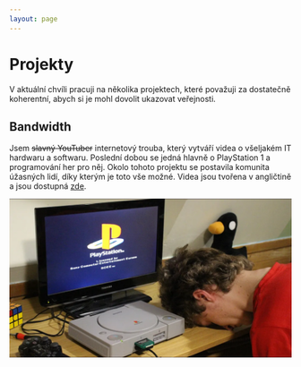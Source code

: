```yaml
---
layout: page
---
```


# Projekty

V aktuální chvíli pracuji na několika projektech, které považuji za dostatečně koherentní, abych si je mohl dovolit ukazovat veřejnosti.

## Bandwidth
Jsem ~~slavný YouTuber~~ internetový trouba, který vytváří videa o všeljakém IT hardwaru a softwaru. Poslední dobou se jedná hlavně o PlayStation 1 a programování her pro něj. Okolo tohoto projektu se postavila komunita úžasných lidí, díky kterým je toto vše možné. Videa jsou tvořena v angličtině a jsou dostupná [zde](https://www.youtube.com/bandwidth_ytb).

![bandwidth](/assets/img/bandwidth.webp)
